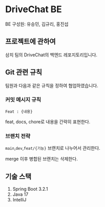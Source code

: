 # DriveChat BE

BE 구성원: 유승민, 김규리, 홍진섭

## 프로젝트에 관하여

삼치 팀의 DriveChat의 백엔드 레포지토리입니다.

## Git 관련 규칙

팀원과 다음과 같은 규칙을 정하여 협업하였습니다.

### 커밋 메시지 규칙

`Feat : {내용}`

feat, docs, chore로 내용을 간략히 표현한다.

### 브랜치 전략

`main`,`dev`,`feat/{기능}` 브랜치로 나누어서 관리한다.

merge 이후 병합된 브랜치는 삭제한다.

## 기술 스택

1. Spring Boot 3.2.1
2. Java 17
3. IntelliJ